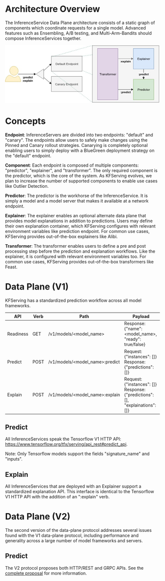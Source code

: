 # Architecture Overview
The InferenceService Data Plane architecture consists of a static graph of components which coordinate requests for a single model. Advanced features such as Ensembling, A/B testing, and Multi-Arm-Bandits should compose InferenceServices together.

![Data Plane](./diagrams/dataplane.jpg)

# Concepts
**Endpoint**: InferenceServers are divided into two endpoints: "default" and "canary". The endpoints allow users to safely make changes using the Pinned and Canary rollout strategies. Canarying is completely optional enabling users to simply deploy with a BlueGreen deployment strategy on the "default" endpoint.

**Component**: Each endpoint is composed of multiple components: "predictor", "explainer", and "transformer". The only required component is the predictor, which is the core of the system. As KFServing evolves, we plan to increase the number of supported components to enable use cases like Outlier Detection.

**Predictor**: The predictor is the workhorse of the InferenceService. It is simply a model and a model server that makes it available at a network endpoint.

**Explainer**: The explainer enables an optional alternate data plane that provides model explanations in addition to predictions. Users may define their own explanation container, which KFServing configures with relevant environment variables like prediction endpoint. For common use cases, KFServing provides out-of-the-box explainers like Alibi.

**Transformer**: The transformer enables users to define a pre and post processing step before the prediction and explanation workflows. Like the explainer, it is configured with relevant environment variables too. For common use cases, KFServing provides out-of-the-box transformers like Feast.

# Data Plane (V1)
KFServing has a standardized prediction workflow across all model frameworks. 

| API  | Verb | Path | Payload |
| ------------- | ------------- | ------------- | ------------- |
| Readiness| GET   | /v1/models/<model_name>          | Response:{"name": <model_name>, "ready": true/false}  |
| Predict  | POST  | /v1/models/<model_name>:predict  | Request:{"instances": []}  Response:{"predictions": []} |
| Explain  | POST  | /v1/models/<model_name>:explain  | Request:{"instances": []}  Response:{"predictions": [], "explainations": []}   ||

## Predict
All InferenceServices speak the Tensorflow V1 HTTP API: https://www.tensorflow.org/tfx/serving/api_rest#predict_api.

Note: Only Tensorflow models support the fields "signature_name" and "inputs".

## Explain
All InferenceServices that are deployed with an Explainer support a standardized explanation API. This interface is identical to the Tensorflow V1 HTTP API with the addition of an ":explain" verb.

# Data Plane (V2)
The second version of the data-plane protocol addresses several issues found with the V1 data-plane protocol, including performance and generality across a large number of model frameworks and servers.

## Predict
The V2 protocol proposes both HTTP/REST and GRPC APIs. See the [complete proposal](/docs/predict-api/v2) for more information.
